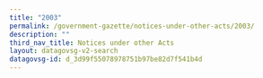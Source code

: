 ```yaml
---
title: "2003"
permalink: /government-gazette/notices-under-other-acts/2003/
description: ""
third_nav_title: Notices under other Acts
layout: datagovsg-v2-search
datagovsg-id: d_3d99f55078978751b97be82d7f541b4d
---
```

